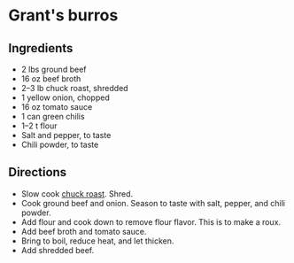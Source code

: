 # Grant's burros

## Ingredients
- 2 lbs ground beef
- 16 oz beef broth
- 2&ndash;3 lb chuck roast, shredded
- 1 yellow onion, chopped
- 16 oz tomato sauce
- 1 can green chilis
- 1&ndash;2 t flour
- Salt and pepper, to taste
- Chili powder, to taste

## Directions
- Slow cook [chuck roast](https://github.com/cgoettel/recipes/blob/master/entrees/meat/chuck-roast.md). Shred.
- Cook ground beef and onion. Season to taste with salt, pepper, and chili powder.
- Add flour and cook down to remove flour flavor. This is to make a roux.
- Add beef broth and tomato sauce.
- Bring to boil, reduce heat, and let thicken.
- Add shredded beef.
